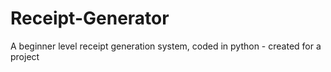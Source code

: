 # Receipt-Generator
A beginner level receipt generation system, coded in python - created for a project
